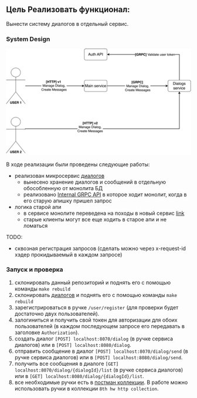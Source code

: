 ## Цель Реализовать функционал:
Вынести систему диалогов в отдельный сервис.

### System Design
![dialog.png](dialog.png)

В ходе реализации были проведены следующие работы:
- реализован микросервис [диалогов](https://github.com/syth0le/dialog-service)
  - вынесено хранение диалогов и сообщений в отдельную обособленную от монолита БД
  - реализовано [Internal GRPC API](https://github.com/syth0le/dialog-service/blob/main/proto/internalapi/dialog_service.proto) в которое ходит монолит, когда в его старую апишку пришел запрос
- логика старой апи
  - в сервисе монолите переведена на походы в новый сервис [link](https://github.com/syth0le/social-network/blob/main/internal/handler/publicapi/dialog.go)
  - старые клиенты могут все еще ходить в старое апи и не ломаться

TODO:
- сквозная регистрация запросов (сделать можно через x-request-id хэдер прокидываемый в каждом запросе)

### Запуск и проверка
1. склонировать данный репозиторий и поднять его с помощью команды `make rebuild`
2. склонировать [диалогов](https://github.com/syth0le/dialog-service) и поднять его с помощью команды `make rebuild`
3. зарегистрироваться в ручке `/user/register` (для проверки будет достаточно двух пользователей).
4. залогиниться и получить свой токен для авторизации для обоих пользователей (в каждом последующем запросе его передавать в заголовке `Authorization`).
5. создать диалог `[POST] localhost:8070/dialog` (в ручке сервиса диалогов) или в `[POST] localhost:8080/dialog`.
6. отправить сообщение в диалог `[POST] localhost:8070/dialog/send` (в ручке сервиса диалогов) или в `[POST] localhost:8080/dialog/send`.
7. получить все сообщения в диалоге `[GET] localhost:8070/dialog/{dialogId}/list` (в ручке сервиса диалогов) или в `[GET] localhost:8080/dialog/{dialogId}/list`.
8. все необходимые ручки есть в [постман коллекции](https://www.postman.com/aerospace-cosmonaut-29691174/workspace/highload-architect/collection/33337980-46a4c50d-5b28-4566-87dd-57e178216abd?action=share&creator=33337980). В работе можно использовать ручки в коллекции `8th hw http collection`.
